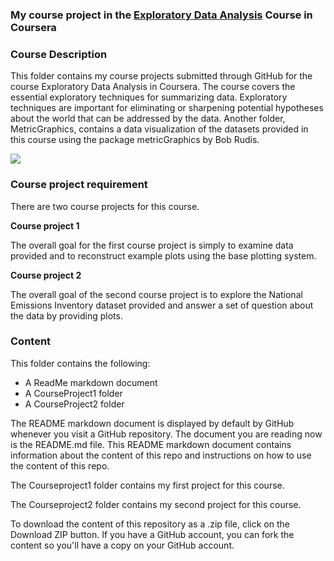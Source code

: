 ### My course project in the [Exploratory Data Analysis]("https://www.coursera.org/course/exdata") Course in Coursera

### Course Description

This folder contains my course projects submitted through GitHub for the course Exploratory Data Analysis in Coursera. The course covers the essential exploratory techniques for summarizing data. Exploratory techniques are important for eliminating or sharpening potential hypotheses about the world that can be addressed by the data. Another folder, MetricGraphics, contains a data visualization of the datasets provided in this course using the package metricGraphics by Bob Rudis. 

[<img src="https://coursera-course-photos.s3.amazonaws.com/fa/fc1b7069b511e39de639278c4f9dba/ExploratoryDataAnalysis.jpg">](https://d3njjcbhbojbot.cloudfront.net/api/utilities/v1/imageproxy/)

### Course project requirement

There  are two course projects for this course.

**Course project 1**

The overall goal for the first course project is simply to examine data provided and to reconstruct example plots using the base plotting system.

**Course project 2**

The overall goal of the second course project is to explore the National Emissions Inventory dataset provided and answer a set of question about the data by providing plots.

### Content 

This folder contains the following:

- A ReadMe markdown document
- A CourseProject1 folder
- A CourseProject2 folder

The README markdown document is displayed by default by GitHub whenever you visit a GitHub repository. The document you are reading now is the README.md file. This README markdown document contains information about the content of this repo and instructions on how to use the content of this repo.

The Courseproject1 folder contains my first project for this course.
    
The Courseproject2 folder contains my second project for this course.

To download the content of this repository as a .zip file, click on the Download ZIP button. If you have a GitHub account, you can fork the content so you'll have a copy on your GitHub account.  
